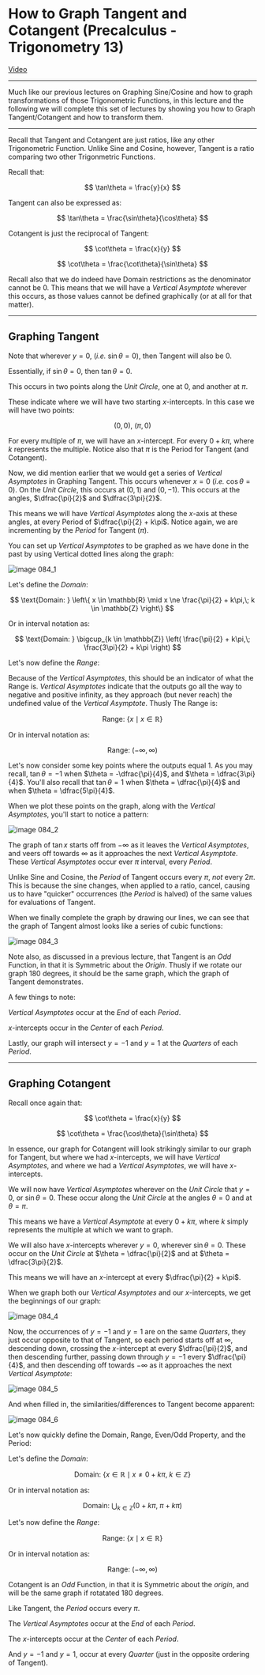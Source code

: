 # How to Graph Tangent and Cotangent (Precalculus - Trigonometry 13)

[Video](https://www.youtube.com/watch?v=8eMEBrPYJ0I)

---

Much like our previous lectures on Graphing Sine/Cosine and how to graph
transformations of those Trigonometric Functions, in this lecture and the
following we will complete this set of lectures by showing you how to Graph
Tangent/Cotangent and how to transform them.

---

Recall that Tangent and Cotangent are just ratios, like any other Trigonometric
Function. Unlike Sine and Cosine, however, Tangent is a ratio comparing two
other Trigonmetric Functions.

Recall that:

$$ \tan\theta = \frac{y}{x} $$

Tangent can also be expressed as:

$$ \tan\theta = \frac{\sin\theta}{\cos\theta} $$

Cotangent is just the reciprocal of Tangent:

$$ \cot\theta = \frac{x}{y} $$

$$ \cot\theta = \frac{\cot\theta}{\sin\theta} $$

Recall also that we do indeed have Domain restrictions as the denominator cannot
be $0$. This means that we will have a _Vertical Asymptote_ wherever this
occurs, as those values cannot be defined graphically (or at all for that
matter).

---

## Graphing Tangent

Note that wherever $y = 0$, (_i.e._ $\sin\theta = 0$), then Tangent will also be
$0$.

Essentially, if $\sin\theta = 0$, then $\tan\theta = 0$.

This occurs in two points along the _Unit Circle_, one at $0$, and another at
$\pi$.

These indicate where we will have two starting $x$-intercepts. In this case we
will have two points:

$$ (0, 0) \text{, } (\pi, 0) $$

For every multiple of $\pi$, we will have an $x$-intercept. For every
$0 + k\pi$, where $k$ represents the multiple. Notice also that $\pi$ is the
Period for Tangent (and Cotangent).

Now, we did mention earlier that we would get a series of _Vertical Asymptotes_
in Graphing Tangent. This occurs whenever $x = 0$ (_i.e._ $\cos\theta = 0$). On
the _Unit Circle_, this occurs at $(0, 1)$ and $(0, -1)$. This occurs at the
angles, $\dfrac{\pi}{2}$ and $\dfrac{3\pi}{2}$.

This means we will have _Vertical Asymptotes_ along the $x$-axis at these
angles, at every Period of $\dfrac{\pi}{2} + k\pi$. Notice again, we are
incrementing by the _Period_ for Tangent ($\pi$).

You can set up _Vertical Asymptotes_ to be graphed as we have done in the past
by using Vertical dotted lines along the graph:

![image 084_1](./084_1.png)

Let's define the _Domain_:

$$ \text{Domain: } \left\{ x \in \mathbb{R} \mid x \ne \frac{\pi}{2} + k\pi,\; k \in \mathbb{Z} \right\} $$

Or in interval notation as:

$$ \text{Domain: } \bigcup_{k \in \mathbb{Z}} \left( \frac{\pi}{2} + k\pi,\; \frac{3\pi}{2} + k\pi \right)
$$

Let's now define the _Range_:

Because of the _Vertical Asymptotes_, this should be an indicator of what the
Range is. _Vertical Asymptotes_ indicate that the outputs go all the way to
negative and positive infinity, as they approach (but never reach) the undefined
value of the _Vertical Asymptote_. Thusly The Range is:

$$ \text{Range: } \left\{x \mid x \in \mathbb{R} \right\} $$

Or in interval notation as:

$$ \text{Range: } (-\infty, \infty) $$

Let's now consider some key points where the outputs equal $1$. As you may
recall, $\tan\theta = -1$ when $\theta = -\dfrac{\pi}{4}$, and $\theta =
\dfrac{3\pi}{4}$. You'll also recall that $\tan\theta = 1$ when $\theta =
\dfrac{\pi}{4}$ and when $\theta = \dfrac{5\pi}{4}$.

When we plot these points on the graph, along with the _Vertical Asymptotes_,
you'll start to notice a pattern:

![image 084_2](./084_2.png)

The graph of $\tan x$ starts off from $-\infty$ as it leaves the _Vertical
Asymptotes_, and veers off towards $\infty$ as it approaches the next _Vertical
Asymptote_. These _Vertical Asymptotes_ occur ever $\pi$ interval, every
_Period_.

Unlike Sine and Cosine, the _Period_ of Tangent occurs every $\pi$, _not_ every
$2\pi$. This is because the sine changes, when applied to a ratio, cancel,
causing us to have "quicker" occurrences (the _Period_ is halved) of the same
values for evaluations of Tangent.

When we finally complete the graph by drawing our lines, we can see that the
graph of Tangent almost looks like a series of cubic functions:

![image 084_3](./084_3.png)

Note also, as discussed in a previous lecture, that Tangent is an _Odd_
Function, in that it is Symmetric about the _Origin_. Thusly if we rotate our
graph 180 degrees, it should be the same graph, which the graph of Tangent
demonstrates.

A few things to note:

_Vertical Asymptotes_ occur at the _End_ of each _Period_.

$x$-intercepts occur in the _Center_ of each _Period_.

Lastly, our graph will intersect $y = -1$ and $y = 1$ at the _Quarters_ of each
_Period_.

---

## Graphing Cotangent

Recall once again that:

$$ \cot\theta = \frac{x}{y} $$

$$ \cot\theta = \frac{\cos\theta}{\sin\theta} $$

In essence, our graph for Cotangent will look strikingly similar to our graph
for Tangent, but where we had $x$-intercepts, we will have _Vertical
Asymptotes_, and where we had a _Vertical Asymptotes_, we will have
$x$-intercepts.

We will now have _Vertical Asymptotes_ wherever on the _Unit Circle_ that $y =
0$, or $\sin\theta = 0$. These occur along the _Unit Circle_ at the angles
$\theta = 0$ and at $\theta = \pi$.

This means we have a _Vertical Asymptote_ at every $0 + k\pi$, where $k$ simply
represents the multiple at which we want to graph.

We will also have $x$-intercepts wherever $y = 0$, wherever $\sin\theta = 0$.
These occur on the _Unit Circle_ at $\theta = \dfrac{\pi}{2}$ and at $\theta =
\dfrac{3\pi}{2}$.

This means we will have an $x$-intercept at every $\dfrac{\pi}{2} + k\pi$.

When we graph both our _Vertical Asymptotes_ and our $x$-intercepts, we get the
beginnings of our graph:

![image 084_4](./084_4.png)

Now, the occurrences of $y = -1$ and $y = 1$ are on the same _Quarters_, they
just occur opposite to that of Tangent, so each period starts off at $\infty$,
descending down, crossing the $x$-intercept at every $\dfrac{\pi}{2}$, and then
descending further, passing down through $y = -1$ every $\dfrac{\pi}{4}$, and
then descending off towards $-\infty$ as it approaches the next _Vertical
Asymptote_:

![image 084_5](./084_5.png)

And when filled in, the similarities/differences to Tangent become apparent:

![image 084_6](./084_6.png)

Let's now quickly define the Domain, Range, Even/Odd Property, and the Period:

Let's define the _Domain_:

$$ \text{Domain: } \left\{ x \in \mathbb{R} \mid x \ne 0 + k\pi,\; k \in \mathbb{Z} \right\} $$

Or in interval notation as:

$$ \text{Domain: } \bigcup_{k \in \mathbb{Z}} \left( 0 + k\pi,\; \pi + k\pi \right)
$$

Let's now define the _Range_:

$$ \text{Range: } \left\{x \mid x \in \mathbb{R} \right\} $$

Or in interval notation as:

$$ \text{Range: } (-\infty, \infty) $$

Cotangent is an _Odd_ Function, in that it is Symmetric about the _origin_, and
will be the same graph if rotatated 180 degrees.

Like Tangent, the _Period_ occurs every $\pi$.

The _Vertical Asymptotes_ occur at the _End_ of each _Period_.

The $x$-intercepts occur at the _Center_ of each _Period_.

And $y = -1$ and $y = 1$, occur at every _Quarter_ (just in the opposite
ordering of Tangent).
